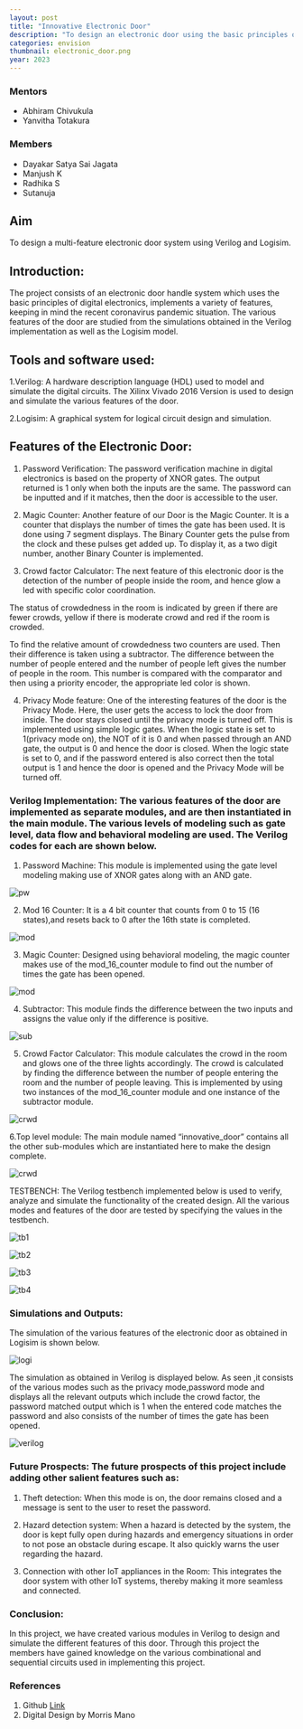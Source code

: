 ```yaml
---
layout: post
title: "Innovative Electronic Door"
description: "To design an electronic door using the basic principles of digital electronics, implementing a variety of features."
categories: envision
thumbnail: electronic_door.png
year: 2023
---
```



### Mentors

- Abhiram Chivukula
- Yanvitha Totakura

### Members

- Dayakar Satya Sai Jagata 
- Manjush K
- Radhika S
- Sutanuja 


## Aim

To design a multi-feature electronic door system using Verilog and Logisim.

## Introduction:

The project consists of an electronic door handle system which uses the basic principles of digital electronics, implements a variety of features, keeping in mind the recent coronavirus pandemic situation. The various features of the door are studied from the simulations obtained in the Verilog implementation as well as the Logisim model.


## Tools and software used:

1.Verilog: A hardware description language (HDL) used to model and simulate the digital circuits. The Xilinx Vivado 2016 Version is used to design and simulate the various features of the door.

2.Logisim: A graphical system for logical circuit design and simulation.

## Features of the Electronic Door:

1. Password Verification: The password verification machine in digital electronics is based on the property of XNOR gates. The output returned is 1 only when both the inputs are the same. The password can be inputted and if it matches, then the door is accessible to the user.

2. Magic Counter: Another feature of our Door is the Magic Counter. It is a counter that displays the number of times the gate has been used. It is done using 7 segment displays. The Binary Counter gets the pulse from the clock and these pulses get added up. To display it, as a two digit number, another Binary Counter is implemented.

3. Crowd factor Calculator: The next feature of this electronic door is the detection of the number of people inside the room, and hence glow a led with specific color coordination. 

The status of crowdedness in the room is indicated by green if there are fewer crowds, yellow if there is moderate crowd and red if the room is crowded.

To find the relative amount of crowdedness two counters are used.
Then their difference is taken using a subtractor. The difference between the number of people entered and the number of people left gives the number of people in the room. This number is compared with the comparator and then using a priority encoder, the appropriate led color is shown.


4. Privacy Mode feature: One of the interesting features of the door is the Privacy Mode. Here, the user gets the access to lock the door from inside. The door stays closed until the privacy mode is turned off. This is implemented using simple logic gates. When the logic state is set to 1(privacy mode on), the NOT of it is 0 and when passed through an AND gate, the output is 0 and hence the door is closed. When the logic state is set to 0, and if the password entered is also correct then the total output is 1 and hence the door is opened and the Privacy Mode will be turned off.


### Verilog Implementation: The various features of the door are implemented as separate modules, and are then instantiated in the main module. The various levels of modeling such as gate level, data flow and behavioral modeling are used. The Verilog codes for each are shown below.
 
1. Password Machine: This module is implemented using the gate level modeling making use of XNOR gates along with an AND gate.

![pw](https://github.com/yanvithat/D05/blob/main/password_module.jpg?raw=true)
  
2. Mod 16 Counter: It is a 4 bit counter that counts from 0 to 15 (16 states),and resets back to 0 after the 16th state is completed.

![mod](https://github.com/yanvithat/D05/blob/main/mod_16_counter.jpg?raw=true)


3. Magic Counter: Designed using behavioral modeling, the magic counter makes use of the mod_16_counter module to find out the number of times the gate has been opened.

![mod](https://github.com/yanvithat/D05/blob/main/magic_counter.jpg?raw=true)


4. Subtractor: This module finds the difference between the two inputs and assigns the value only if the difference is positive.

![sub](https://github.com/yanvithat/D05/blob/main/subtractor_module.jpg?raw=true)

5. Crowd Factor Calculator: This module calculates the crowd in the room and glows one of the three lights accordingly. The crowd is calculated by finding the difference between the number of people entering the room and the number of people leaving. This is implemented by using two instances of the mod_16_counter  module and one instance of the subtractor module.

![crwd](https://github.com/yanvithat/D05/blob/main/crowd_factor.jpg?raw=true)

6.Top level module: The main module named “innovative_door” contains all the other sub-modules which are instantiated here to make the design complete.

![crwd](https://github.com/yanvithat/D05/blob/main/Main_module.jpg?raw=true)


TESTBENCH: The Verilog testbench implemented below is used to verify, analyze and simulate the functionality of the created design. All the various modes and features of the door are tested by specifying the values in the testbench.

![tb1](https://github.com/yanvithat/D05/blob/main/testbench_1.jpg?raw=true)

![tb2](https://github.com/yanvithat/D05/blob/main/testbench_2.jpg?raw=true)

![tb3](https://github.com/yanvithat/D05/blob/main/testbench_3.jpg?raw=true)

![tb4](https://github.com/yanvithat/D05/blob/main/testbench_4.jpg?raw=true)


### Simulations and Outputs:

The simulation of the various features of the electronic door as obtained in Logisim is shown below.

![logi](https://github.com/yanvithat/D05/blob/main/Logisim_electronic_door.jpg?raw=true)

The simulation as obtained in Verilog is displayed below. As seen ,it consists of the various modes such as the privacy mode,password mode and displays all the relevant outputs which include the crowd factor, the password matched output which is 1 when the entered code matches the password and also consists of the number of times the gate has been opened.

![verilog](https://github.com/yanvithat/D05/blob/main/Verilog_electronic_door.jpg?raw=true)


### Future Prospects: The future prospects of this project include adding other salient features such as:

1. Theft detection:  When this mode is on, the door remains closed and a message is sent to the user to reset the password.

2. Hazard detection system: When a hazard is detected by the system, the door is kept fully open during hazards and emergency situations in order to not pose an obstacle during escape. It also quickly warns the user regarding the hazard. 

3. Connection with other IoT appliances in the Room: This integrates the door system with other IoT systems, thereby making it more seamless and connected.


### Conclusion: 
In this project, we have created various modules in Verilog to design and simulate the different features of this door. Through this project the members have gained knowledge on the various combinational and sequential circuits used in implementing this project.


### References

1. Github [Link]( https://github.com/ayush-agarwal-0502/Innovative-Electronic-Door/tree/main)
2. Digital Design by Morris Mano
